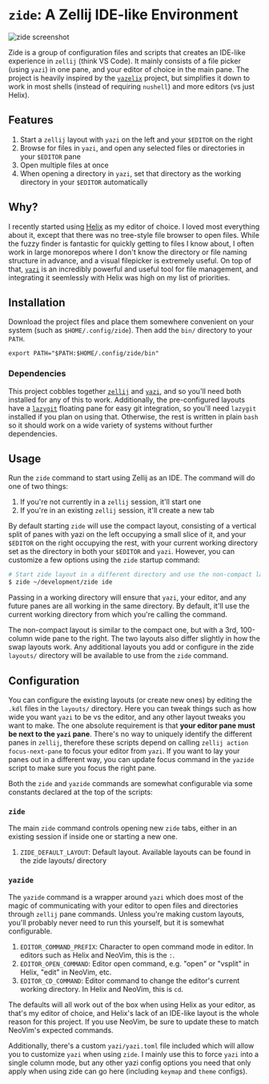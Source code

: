 # `zide`: A Zellij IDE-like Environment

![zide screenshot](https://github.com/user-attachments/assets/6b26f0af-1a3e-486a-a395-e6f4cc6c355b)

Zide is a group of configuration files and scripts that creates an IDE-like experience in `zellij` (think VS Code). It mainly consists of a file picker (using `yazi`) in one pane, and your editor of choice in the main pane. The project is heavily inspired by the [`yazelix`](https://github.com/luccahuguet/yazelix) project, but simplifies it down to work in most shells (instead of requiring `nushell`) and more editors (vs just Helix).

## Features

1. Start a `zellij` layout with `yazi` on the left and your `$EDITOR` on the right
2. Browse for files in `yazi`, and open any selected files or directories in your `$EDITOR` pane
3. Open multiple files at once
4. When opening a directory in `yazi`, set that directory as the working directory in your `$EDITOR` automatically 

## Why?

I recently started using [Helix](https://helix-editor.com) as my editor of choice. I loved most everything about it, except that there was no tree-style file browser to open files. While the fuzzy finder is fantastic for quickly getting to files I know about, I often work in large monorepos where I don't know the directory or file naming structure in advance, and a visual filepicker is extremely useful. On top of that, [`yazi`](https://yazi-rs.github.io) is an incredibly powerful and useful tool for file management, and integrating it seemlessly with Helix was high on my list of priorities.

## Installation

Download the project files and place them somewhere convenient on your system (such as `$HOME/.config/zide`). Then add the `bin/` directory to your `PATH`.
```
export PATH="$PATH:$HOME/.config/zide/bin"
```

### Dependencies

This project cobbles together [`zellij`](https://zellij.dev) and [`yazi`](https://yazi-rs.github.io), and so you'll need both installed for any of this to work. Additionally, the pre-configured layouts have a [`lazygit`](https://github.com/jesseduffield/lazygit) floating pane for easy git integration, so you'll need `lazygit` installed if you plan on using that. Otherwise, the rest is written in plain `bash` so it should work on a wide variety of systems without further dependencies.

## Usage

Run the `zide` command to start using Zellij as an IDE. The command will do one of two things:
1. If you're not currently in a `zellij` session, it'll start one
2. If you're in an existing `zellij` session, it'll create a new tab

By default starting `zide` will use the compact layout, consisting of a vertical split of panes with yazi on the left occupying a small slice of it, and your `$EDITOR` on the right occupying the rest, with your current working directory set as the directory in both your `$EDITOR` and `yazi`. However, you can customize a few options using the `zide` startup command:

```sh
# Start zide layout in a different directory and use the non-compact layout
$ zide ~/development/zide ide
```

Passing in a working directory will ensure that `yazi`, your editor, and any future panes are all working in the same directory. By default, it'll use the current working directory from which you're calling the command.

The non-compact layout is similar to the compact one, but with a 3rd, 100-column wide pane to the right. The two layouts also differ slightly in how the swap layouts work. Any additional layouts you add or configure in the zide `layouts/` directory will be available to use from the `zide` command.

## Configuration

You can configure the existing layouts (or create new ones) by editing the `.kdl` files in the `layouts/` directory. Here you can tweak things such as how wide you want `yazi` to be vs the editor, and any other layout tweaks you want to make. The one absolute requirement is that **your editor pane must be next to the `yazi` pane**. There's no way to uniquely identify the different panes in `zellij`, therefore these scripts depend on calling `zellij action focus-next-pane` to focus your editor from `yazi`. If you want to lay your panes out in a different way, you can update focus command in the `yazide` script to make sure you focus the right pane.

Both the `zide` and `yazide` commands are somewhat configurable via some constants declared at the top of the scripts:

### `zide`
The main `zide` command controls opening new `zide` tabs, either in an existing session if inside one or starting a new one.

1. `ZIDE_DEFAULT_LAYOUT`: Default layout. Available layouts can be found in the zide layouts/ directory

### `yazide`
The `yazide` command is a wrapper around `yazi` which does most of the magic of communicating with your editor to open files and directories through `zellij` pane commands. Unless you're making custom layouts, you'll probably never need to run this yourself, but it is somewhat configurable.

1. `EDITOR_COMMAND_PREFIX`: Character to open command mode in editor. In editors such as Helix and NeoVim, this is the `:`.
2. `EDITOR_OPEN_COMMAND`: Editor open command, e.g. "open" or "vsplit" in Helix, "edit" in NeoVim, etc.
3. `EDITOR_CD_COMMAND`: Editor command to change the editor's current working directory. In Helix and NeoVim, this is `cd`.

The defaults will all work out of the box when using Helix as your editor, as that's my editor of choice, and Helix's lack of an IDE-like layout is the whole reason for this project. If you use NeoVim, be sure to update these to match NeoVim's expected commands.

Additionally, there's a custom `yazi/yazi.toml` file included which will allow you to customize `yazi` when using `zide`. I mainly use this to force `yazi` into a single column mode, but any other yazi config options you need that only apply when using zide can go here (including `keymap` and `theme` configs).
